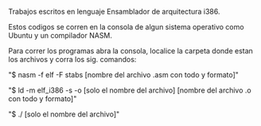 Trabajos escritos en lenguaje Ensamblador de arquitectura i386.

Estos codigos se corren en la consola de algun sistema operativo como Ubuntu y un compilador NASM.

Para correr los programas abra la consola, localice la carpeta donde estan los archivos y corra los sig. comandos:

"$ nasm -f elf -F stabs [nombre del archivo .asm con todo y formato]"

"$ ld -m elf_i386 -s -o [solo el nombre del archivo] [nombre del archivo .o con todo y formato]"

"$ ./ [solo el nombre del archivo]"

